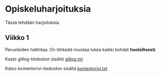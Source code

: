 # Opiskeluharjoituksia

Tässä tehdään harjoituksia

## Viikko 1

Perusteiden hallintaa. On *tärkeää* muistaa lukea kaikki kohdat __huolellisesti__.

Kasto gitlog-tiedoston sisältö [gitlog.txt](https://github.com/viliperi/ot-harjoitustyo/blob/master/laskarit/viikko1/gitlog.txt)

Katso komentorivi-tiedoston sisältä [komentorivi.txt](https://github.com/viliperi/ot-harjoitustyo/blob/master/laskarit/viikko1/komentorivi.txt)
